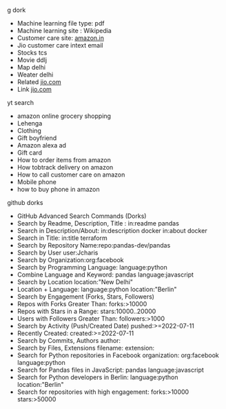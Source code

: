 g dork
* Machine learning file type: pdf
* Machine learning site : Wikipedia 
* Customer care site: [amazon.in](http://amazon.in/)
* Jio customer care intext email 
* Stocks tcs
* Movie ddlj
* Map delhi
* Weater delhi
* Related [jio.com](http://jio.com/)
* Link [jio.com](http://jio.com/)


yt search
- amazon online grocery shopping
- Lehenga
- Clothing
- Gift boyfriend 
- Amazon alexa ad
- Gift card
- How to order items from amazon
- How tobtrack delivery on amazon
- How to call customer care on amazon
- Mobile phone
- how to buy phone in amazon

github dorks
* GitHub Advanced Search Commands (Dorks)
* Search by Readme, Description, Title : in:readme pandas
* Search in Description/About: in:description docker in:about  docker
* Search in Title: in:title terraform
* Search by Repository Name:repo:pandas-dev/pandas
* Search by User user:Jcharis
* Search by Organization:org:facebook
* Search by Programming Language: language:python
* Combine Language and Keyword: pandas language:javascript
* Search by Location location:"New Delhi"
* Location + Language: language:python location:"Berlin"
* Search by Engagement (Forks, Stars, Followers) 
* Repos with Forks Greater Than: forks:>10000
* Repos with Stars in a Range: stars:10000..20000
* Users with Followers Greater Than: followers:>1000
* Search by Activity (Push/Created Date) pushed:>=2022-07-11
* Recently Created: created:>=2022-07-11
* Search by Commits, Authors author:<username>
* Search by Files, Extensions filename:<file> extension:<ext>
* Search for Python repositories in Facebook organization: org:facebook language:python
* Search for Pandas files in JavaScript: pandas language:javascript
* Search for Python developers in Berlin: language:python location:"Berlin"
* Search for repositories with high engagement: forks:>10000 stars:>50000
